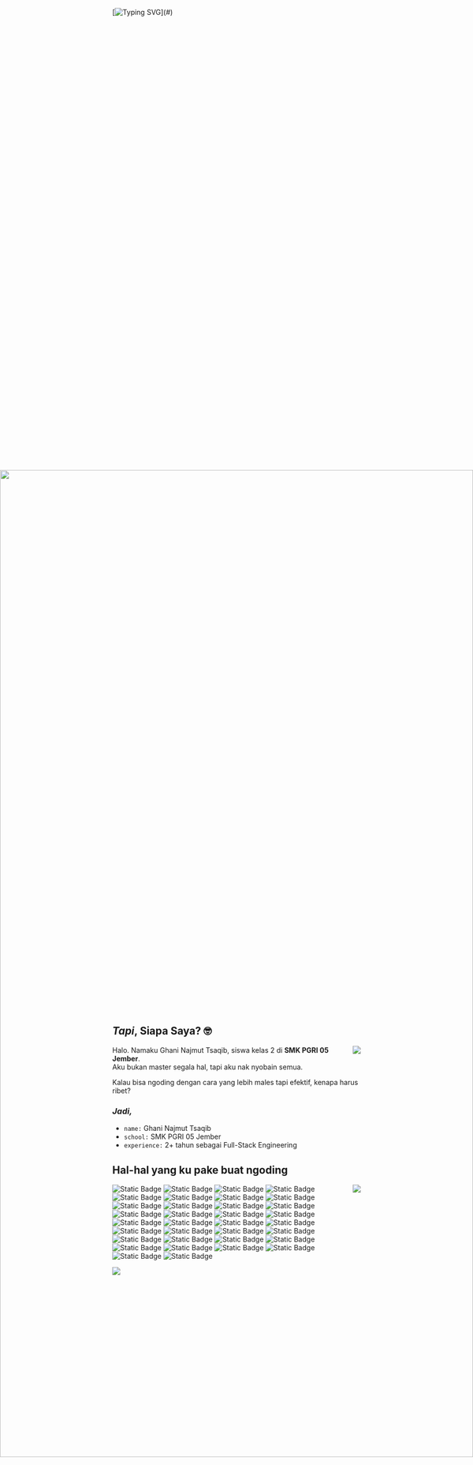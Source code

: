 [![Typing SVG](https://readme-typing-svg.demolab.com?font=Comic+Code&size=36&duration=4000&pause=3000&color=FFFFFF&center=true&vCenter=true&random=true&width=1500&height=100&lines=Kalau+bisa+malas%2C+kenapa+harus+rajin%3F;Aku+percaya+bahwa+kemalasan+adalah+induk+dari+efisiensi!%F0%9F%A4%AD;Ngoding%3F+Bisa.+Niat%3F+Kadang.)](#)

<div style="width:100%;height:50vh;overflow:hidden;">
  <img src="https://media1.tenor.com/m/vbsO-tocoHcAAAAC/%D1%81%D0%BF%D0%B0%D1%82%D1%8C-%D0%BA%D1%80%D0%BE%D0%B2%D0%B0%D1%82%D1%8C.gif" alt="" style="position:absolute;top:50%;left:50%;width:100vw;height:50vh;object-fit:cover;translate: -50% -50%"/>
</div>

## _Tapi_, Siapa Saya? 🤓

<div align="left">
  <img align="right" src="https://github-readme-stats.vercel.app/api?username=RujakRujakan&show_icons=true&hide_border=true&theme=onedark" />

  <p>Halo. Namaku Ghani Najmut Tsaqib, siswa kelas 2 di <strong>SMK PGRI 05 Jember</strong>.<br>Aku bukan master segala hal, tapi aku nak nyobain semua.</p>
  <p>Kalau bisa ngoding dengan cara yang lebih males tapi efektif, kenapa harus ribet?</p>

  ### _Jadi,_

  - `name:` Ghani Najmut Tsaqib
  - `school:` SMK PGRI 05 Jember
  - `experience:` 2+ tahun sebagai Full-Stack Engineering
</div>

## Hal-hal yang ku pake buat ngoding

<div align="left">
  <img align="right" src="https://github-readme-stats.vercel.app/api/top-langs/?username=RujakRujakan&show_icons=true&hide_border=true&hide_progress=true&theme=onedark" />

  <p>
    <img alt="Static Badge" src="https://img.shields.io/badge/-HTML-%23E34F26?style=flat&logo=html5&logoColor=white">
    <img alt="Static Badge" src="https://img.shields.io/badge/-CSS-%23663399?style=flat&logo=css&logoColor=white">
    <img alt="Static Badge" src="https://img.shields.io/badge/-Javascript-%23F7DF1E?style=flat&logo=javascript&logoColor=white">
    <img alt="Static Badge" src="https://img.shields.io/badge/-Typescript-%233178C6?style=flat&logo=typescript&logoColor=white">
    <img alt="Static Badge" src="https://img.shields.io/badge/-React-%2361DAFB?style=flat&logo=react&logoColor=white">
    <img alt="Static Badge" src="https://img.shields.io/badge/-Vue.js-%234FC08D?style=flat&logo=vuedotjs&logoColor=white">
    <img alt="Static Badge" src="https://img.shields.io/badge/-Node.js-%235FA04E?style=flat&logo=nodedotjs&logoColor=white">
    <img alt="Static Badge" src="https://img.shields.io/badge/-Remix-%23000000?style=flat&logo=remix&logoColor=white">
    <img alt="Static Badge" src="https://img.shields.io/badge/-Next.js-%23000000?style=flat&logo=nextdotjs&logoColor=white">
    <img alt="Static Badge" src="https://img.shields.io/badge/-Nuxt-%2300DC82?style=flat&logo=nuxt&logoColor=white">
    <img alt="Static Badge" src="https://img.shields.io/badge/-PHP-%23777BB4?style=flat&logo=php&logoColor=white">
    <img alt="Static Badge" src="https://img.shields.io/badge/-Laravel-%23FF2D20?style=flat&logo=laravel&logoColor=white">
    <img alt="Static Badge" src="https://img.shields.io/badge/-Vite-%23646CFF?style=flat&logo=vite&logoColor=white">
    <img alt="Static Badge" src="https://img.shields.io/badge/-Webpack-%238DD6F9?style=flat&logo=webpack&logoColor=white">
    <img alt="Static Badge" src="https://img.shields.io/badge/-Git-%23F05032?style=flat&logo=git&logoColor=white">
    <img alt="Static Badge" src="https://img.shields.io/badge/-Dart-%230175C2?style=flat&logo=dart&logoColor=white">
    <img alt="Static Badge" src="https://img.shields.io/badge/-Python-%233776AB?style=flat&logo=python&logoColor=white">
    <img alt="Static Badge" src="https://img.shields.io/badge/-XML-%23005FAD?style=flat&logo=xml&logoColor=white">
    <img alt="Static Badge" src="https://img.shields.io/badge/-Odoo-%23714B67?style=flat&logo=odoo&logoColor=white">
    <img alt="Static Badge" src="https://img.shields.io/badge/-Flutter-%2302569B?style=flat&logo=flutter&logoColor=white">
    <img alt="Static Badge" src="https://img.shields.io/badge/-Flask-%23000000?style=flat&logo=flask&logoColor=white">
    <img alt="Static Badge" src="https://img.shields.io/badge/-Hono-%23E36002?style=flat&logo=hono&logoColor=white">
    <img alt="Static Badge" src="https://img.shields.io/badge/-Sass-%23CC6699?style=flat&logo=sass&logoColor=white">
    <img alt="Static Badge" src="https://img.shields.io/badge/-Less-%231D365D?style=flat&logo=less&logoColor=white">
    <img alt="Static Badge" src="https://img.shields.io/badge/-Express-%23000000?style=flat&logo=express&logoColor=white">
    <img alt="Static Badge" src="https://img.shields.io/badge/-PostgreSQL-%234169E1?style=flat&logo=postgresql&logoColor=white">
    <img alt="Static Badge" src="https://img.shields.io/badge/-Astro-%23BC52EE?style=flat&logo=astro&logoColor=white">
    <img alt="Static Badge" src="https://img.shields.io/badge/-MySQL-%234479A1?style=flat&logo=mysql&logoColor=white">
    <img alt="Static Badge" src="https://img.shields.io/badge/-Tailwind CSS-%2306B6D4?style=flat&logo=tailwindcss&logoColor=white">
    <img alt="Static Badge" src="https://img.shields.io/badge/-Supabase-%233FCF8E?style=flat&logo=supabase&logoColor=white">
    <img alt="Static Badge" src="https://img.shields.io/badge/-Neovim-%2357A143?style=flat&logo=neovim&logoColor=white">
    <img alt="Static Badge" src="https://img.shields.io/badge/-MongoDB-%2347A248?style=flat&logo=mongodb&logoColor=white">
    <img alt="Static Badge" src="https://img.shields.io/badge/-Github-%23181717?style=flat&logo=github&logoColor=white">
    <img alt="Static Badge" src="https://img.shields.io/badge/-Figma-%23F24E1E?style=flat&logo=figma&logoColor=white">
    <!-- <img alt="Static Badge" src="https://img.shields.io/badge/--%23?style=flat&logo=&logoColor=white"> -->
  </p>
</div>

<div>
  <a href="https://discord.com/users/1058949156347060234"><img src="https://lanyard.cnrad.dev/api/1058949156347060234?idleMessage=%E2%80%9CGood%20code%20is%20written%20once%2C%20great%20code%20is%20reused%20forever.%E2%80%9D" /></a>
</div>
